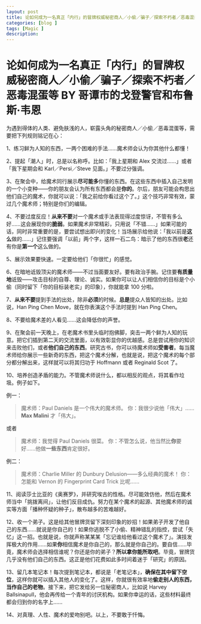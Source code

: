 ```yaml
---
layout: post
title: 论如何成为一名真正「内行」的冒牌权威秘密商人／小偷／骗子／探索不朽者／恶毒混蛋等 BY 哥谭市的戈登警官和布鲁斯·韦恩
categories: [blog ]
tags: [Magic ]
description:
---
```


# 论如何成为一名**真正**「内行」的冒牌权威秘密商人／小偷／骗子／探索不朽者／恶毒混蛋等 BY 哥谭市的戈登警官和布鲁斯·韦恩

为遇到得体的人类、避免肤浅的人，崭露头角的秘密商人／小偷／恶毒混蛋等，需要把下列规则铭记在心：

1、练习鲜为人知的东西，一两个困难的手法……魔术师会认为你其他什么都懂！

2、提起「潮人」时，总是以名称呼。比如：「我上星期和 Alex 交流过……」或者「我下星期会和 Karl／Persi／Steve 见面。」不要过分强调。

3、在聚会中，给魔术同行展示**尽可能多**你懂的东西。在这些东西中插入自己发明的一个小变种——你的朋友会认为所有东西都会是**你的**。尔后，朋友可能会构思出他们自己的魔术，你就可以说：「我之前给你看过这个了。」这个技巧非常有效，蒙过几个魔术师；特别是你们的编辑。

4、不要过度反应！**从来不要**对一个魔术或手法表现得过度惊讶，不管有多么好……这会展现你的**脆弱**。如果魔术非常精彩，只用说「不错……」如果可能的话，同时非常重要的是，要尝试想出即兴的变化！当场展示给他说：「我以前是**这么**做的……」记住要强调「以前」两个字，这样一石二鸟：暗示了他的东西很**老**还有你是**第一个**这么做的。

5、展示效果要快速。一定要给他们「你很忙」的感觉。

6、在暗地诋毁顶尖的魔术师——不过当面要友好。要有政治手腕。记住要**有质量地**诋毁——攻击目标的自尊、理论、诚实。如果你可以让人们相信你的目标是个小偷（同时留下「你的目标装老实」的印象），你就能拿 100 分啦。

7、**从来不要**提到手法的出处，除非**必须**的时候。**总是**提众人皆知的出处。比如说，Han Ping Chen Move，就在你表演这个手法时提到 Han Ping Chen。

8、不要给魔术差的人看见……这会降低你的声誉。

9、在聚会前一天晚上，在老魔术书里头临时抱佛脚，突击一两个鲜为人知的玩意。把它们插到第二天的交流里面，以有效彰显你的优越感。总是尝试用你的知识来击败他们，或者**他们自己的东西**。研究古书，你可以待魔术师如**受害者**。每当魔术师给你展示一些新奇的东西，把这个魔术分解，也就是说，把这个魔术的每个部分都分解出来，这样就可以将其归功于 Hoffmann 或者 Reginald Scot 了。

10、培养创造矛盾的能力。不管魔术师说什么，都以相反的观点，将其看作垃圾。例子如下。

例一：

> 魔术师：Paul Daniels 是一个伟大的魔术师。
> 你：我很少说他「伟大」……**Max Malini** 才「伟大」。

或者

> 魔术师：我觉得 Paul Daniels 很菜。
> 你：不管怎么说，他当然比**你**要好……他做**一些东西**肯定很好。

例二：

> 魔术师：Charlie Miller 的 Dunbury Delusion——多么经典的魔术！
> 你：怎能和 Vernon 的 Fingerprint Card Trick 比呢……

11、阅读莎士比亚的《奥赛罗》，并研究埃古的性格。尽可能效仿他，然后在魔术师当中「挑拨离间」，让他们反目成仇。努力在某个魔术的起源、其他魔术师的诚实等方面「播种怀疑的种子」，散布越多的苦难越好。

12、收一个弟子。这是给其他冒牌货留下深刻印象的妙招！如果弟子开发了他自己的东西……就说是你自己的！如果你逃脱不了小偷、精神错乱的指控，尝试「失忆」这一招。也就是说，你就声称某某某「忘记谁给他看过这个魔术了」。演技发挥极大的作用……如果**你**相信魔术是你自己的，那么就是你自己的。要自信……毕竟，魔术师会选择相信谁呢？你还是你的弟子？**所以拿你能所取吧**。毕竟，冒牌货几乎没有他们自己的东西。这正是他们花费如此多时间着迷于「研究」的原因。

13、留几本笔记本！每次提到笔记本，都说是「老笔记本」，**确保在其中留下空位**，这样你就可以插入其他人的变化了。这样，你就很有效率地**偷走别人的东西，当作自己的老物**。接下来，把它发给另一位秘密商人，比如说 Harvey Ballsinapull，他会再传给一个青年的讨厌机构。如果你幸运的话，这些材料最终都会归到你的名字上……

14、对真理、人性、魔术的爱吻别吧。以上，不要敢于忏悔。
